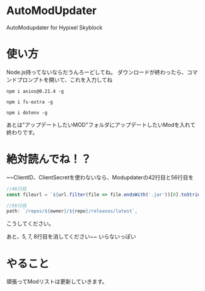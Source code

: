 # AutoModUpdater
AutoModupdater for Hypixel Skyblock

# 使い方 
Node.js持ってないならだうんろーどしてね。
ダウンロードが終わったら、コマンドプロンプトを開いて、これを入力してね
```
npm i axios@0.21.4 -g
```
```
npm i fs-extra -g
```
```
npm i dotenv -g
```
あとは"アップデートしたいMOD"フォルダにアップデートしたいModを入れて終わりです。

# 絶対読んでね！？
~~ClientID、ClientSecretを使わないなら、Modupdaterの42行目と56行目を
```javascript
//46行目
const fileurl = `${url.filter(file => file.endsWith('.jar'))[0].toString()}`;

//56行目
path: `/repos/${owner}/${repo}/releases/latest`,
```
こうしてください。

あと、5, 7, 8行目を消してください~~
いらないっぽい

# やること
頑張ってModリストは更新していきます。
